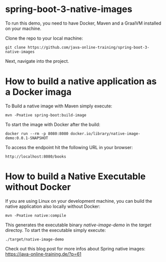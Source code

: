 # spring-boot-3-native-images

To run this demo, you need to have Docker, Maven and a GraalVM installed on your machine. 

Clone the repo to your local machine:
```
git clone https://github.com/java-online-training/spring-boot-3-native-images
```
Next, navigate into the project.

# How to build a native application as a Docker imaga
To Build a native image with Maven simply execute:
```
mvn -Pnative spring-boot:build-image
```
To start the image with Docker after the build:

```
docker run --rm -p 8080:8080 docker.io/library/native-image-demo:0.0.1-SNAPSHOT
```

To access the endpoint hit the following URL in your browser:

```
http://localhost:8080/books
```
# How to build a Native Executable without Docker
If you are using Linux on your development machine, you can build the native application also locally without Docker:
```
mvn -Pnative native:compile
```
This generates the executable binary *native-image-demo* in the *target* directoy. 
To start the executable simply execute:
```
./target/native-image-demo
```

Check out this blog post for more infos about Spring native images: https://java-online-training.de/?p=61
